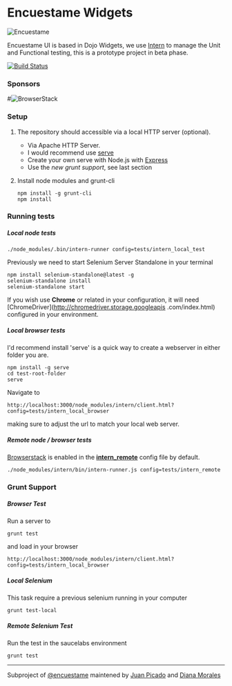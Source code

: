 Encuestame Widgets
================

![Encuestame](http://encuestame.org/logos/horizontal/enuestame_horizontal_small_alpha.png)

Encuestame UI is based in Dojo Widgets, we use [Intern](http://theintern.io/) to manage the Unit and Functional testing, this is a prototype project in beta phase.

[![Build Status](https://codeship.com/projects/c26c6560-f99f-0132-2eb5-228d89dce612/status?branch=master)](https://codeship.com/projects/86837)

### Sponsors

#![BrowserStack](http://encuestame.org/images/sponsors/browserstack/browserstack.jpg)

### Setup

1. The repository should accessible via a local HTTP server (optional).
	* Via Apache HTTP Server.
	* I would recommend use [serve](https://www.npmjs.org/package/serve)
	* Create your own serve with Node.js with [Express](http://expressjs.com/)
	* Use the *new grunt support*, see last section

2. Install node modules and grunt-cli

    ```
    npm install -g grunt-cli
    npm install
    ```

### Running tests

##### Local node tests

    ./node_modules/.bin/intern-runner config=tests/intern_local_test

Previously we need to start Selenium Server Standalone in your terminal

````
npm install selenium-standalone@latest -g
selenium-standalone install
selenium-standalone start
````
If you wish use **Chrome** or related in your configuration, it will need [ChromeDriver](http://chromedriver.storage.googleapis
.com/index.html) configured in your environment.

##### Local browser tests

I'd recommend install 'serve' is a quick way to create a webserver in either folder you are.

````
npm install -g serve
cd test-root-folder
serve
````

Navigate to
````
http://localhost:3000/node_modules/intern/client.html?config=tests/intern_local_browser
````
making sure to adjust the url to match your local web server.


##### Remote node / browser tests

[Browserstack](https://www.browserstack.com/) is enabled in the [**intern_remote**](https://github.com/encuestame/enme-intern-test/blob/grunt-enme-intern/tests/intern_remote.js) config file by default.

    ./node_modules/intern/bin/intern-runner.js config=tests/intern_remote

### Grunt Support

##### Browser Test

Run a server to

	grunt test

and load in your browser
````
http://localhost:3000/node_modules/intern/client.html?config=tests/intern_local_browser
````

##### Local Selenium

This task require a previous selenium running in your computer

	grunt test-local

##### Remote Selenium Test

Run the test in the saucelabs environment

	grunt test

-----------------
Subproject of [@encuestame](https://github.com/encuestame) maintened by [Juan Picado](https://github.com/juanpicado) and [Diana Morales](https://github.com/dianmorales)

